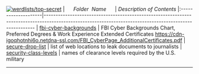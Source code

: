 [![werdlists/top-secret](https://img.shields.io/badge/werdlists-top_secret-purple.svg?logo=github&style=popout&longCache=true)](# "werdlists/top-secret")
|&nbsp;&nbsp;&nbsp;&nbsp;&nbsp;&nbsp;_Folder&nbsp;&nbsp;Name_&nbsp;&nbsp;&nbsp;&nbsp;&nbsp;&nbsp;| _Description of Contents_
|:--------------------|--------------------------------------------------------------------------------------------------------------------------------------------------------
| [fbi-cyber-backgrounds](fbi-cyber-backgrounds.md) |  FBI Cyber Backgrounds Chart, Preferred Degrees & Work Experience Extended Certificates <https://cdn-igoqhotnhi6o.netdna-ssl.com/FBI_CyberPage_AdditionalCertificates.pdf> 
| [secure-drop-list](secure-drop-list.txt) |  list of web locations to leak documents to journalists 
| [security-class-levels](security-class-levels.txt) |  names of clearance levels required by the U.S. military 

* * *

